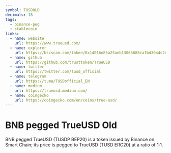 ```yaml
---
symbol: TUSDOLD
decimals: 18
tags:
  - binance-peg
  - stablecoin
links:
  - name: website
    url: https://www.trueusd.com/
  - name: explorer
    url: https://bscscan.com/token/0x14016e85a25aeb13065688cafb43044c2ef86784
  - name: github
    url: https://github.com/trusttoken/TrueUSD
  - name: twitter
    url: https://twitter.com/tusd_official
  - name: telegram
    url: https://t.me/TUSDofficial_EN
  - name: medium
    url: https://trueusd.medium.com/
  - name: coingecko
    url: https://coingecko.com/en/coins/true-usd/
---
```


# BNB pegged TrueUSD Old

BNB pegged TrueUSD (TUSDP BEP20) is a token issued by Binance on Smart Chain; its price is pegged to TrueUSD (TUSD ERC20) at a ratio of 1:1.
